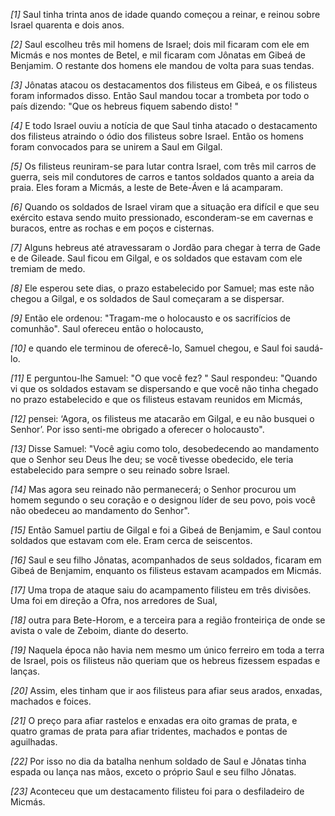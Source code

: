 *[1]* Saul tinha trinta anos de idade quando começou a reinar, e reinou sobre Israel quarenta e dois anos.

*[2]* Saul escolheu três mil homens de Israel; dois mil ficaram com ele em Micmás e nos montes de Betel, e mil ficaram com Jônatas em Gibeá de Benjamim. O restante dos homens ele mandou de volta para suas tendas.

*[3]* Jônatas atacou os destacamentos dos filisteus em Gibeá, e os filisteus foram informados disso. Então Saul mandou tocar a trombeta por todo o país dizendo: "Que os hebreus fiquem sabendo disto! "

*[4]* E todo Israel ouviu a notícia de que Saul tinha atacado o destacamento dos filisteus atraindo o ódio dos filisteus sobre Israel. Então os homens foram convocados para se unirem a Saul em Gilgal.

*[5]* Os filisteus reuniram-se para lutar contra Israel, com três mil carros de guerra, seis mil condutores de carros e tantos soldados quanto a areia da praia. Eles foram a Micmás, a leste de Bete-Áven e lá acamparam.

*[6]* Quando os soldados de Israel viram que a situação era difícil e que seu exército estava sendo muito pressionado, esconderam-se em cavernas e buracos, entre as rochas e em poços e cisternas.

*[7]* Alguns hebreus até atravessaram o Jordão para chegar à terra de Gade e de Gileade. Saul ficou em Gilgal, e os soldados que estavam com ele tremiam de medo.

*[8]* Ele esperou sete dias, o prazo estabelecido por Samuel; mas este não chegou a Gilgal, e os soldados de Saul começaram a se dispersar.

*[9]* Então ele ordenou: "Tragam-me o holocausto e os sacrifícios de comunhão". Saul ofereceu então o holocausto,

*[10]* e quando ele terminou de oferecê-lo, Samuel chegou, e Saul foi saudá-lo.

*[11]* E perguntou-lhe Samuel: "O que você fez? " Saul respondeu: "Quando vi que os soldados estavam se dispersando e que você não tinha chegado no prazo estabelecido e que os filisteus estavam reunidos em Micmás,

*[12]* pensei: ‘Agora, os filisteus me atacarão em Gilgal, e eu não busquei o Senhor’. Por isso senti-me obrigado a oferecer o holocausto".

*[13]* Disse Samuel: "Você agiu como tolo, desobedecendo ao mandamento que o Senhor seu Deus lhe deu; se você tivesse obedecido, ele teria estabelecido para sempre o seu reinado sobre Israel.

*[14]* Mas agora seu reinado não permanecerá; o Senhor procurou um homem segundo o seu coração e o designou líder de seu povo, pois você não obedeceu ao mandamento do Senhor".

*[15]* Então Samuel partiu de Gilgal e foi a Gibeá de Benjamim, e Saul contou soldados que estavam com ele. Eram cerca de seiscentos.

*[16]* Saul e seu filho Jônatas, acompanhados de seus soldados, ficaram em Gibeá de Benjamim, enquanto os filisteus estavam acampados em Micmás.

*[17]* Uma tropa de ataque saiu do acampamento filisteu em três divisões. Uma foi em direção a Ofra, nos arredores de Sual,

*[18]* outra para Bete-Horom, e a terceira para a região fronteiriça de onde se avista o vale de Zeboim, diante do deserto.

*[19]* Naquela época não havia nem mesmo um único ferreiro em toda a terra de Israel, pois os filisteus não queriam que os hebreus fizessem espadas e lanças.

*[20]* Assim, eles tinham que ir aos filisteus para afiar seus arados, enxadas, machados e foices.

*[21]* O preço para afiar rastelos e enxadas era oito gramas de prata, e quatro gramas de prata para afiar tridentes, machados e pontas de aguilhadas.

*[22]* Por isso no dia da batalha nenhum soldado de Saul e Jônatas tinha espada ou lança nas mãos, exceto o próprio Saul e seu filho Jônatas.

*[23]* Aconteceu que um destacamento filisteu foi para o desfiladeiro de Micmás.

